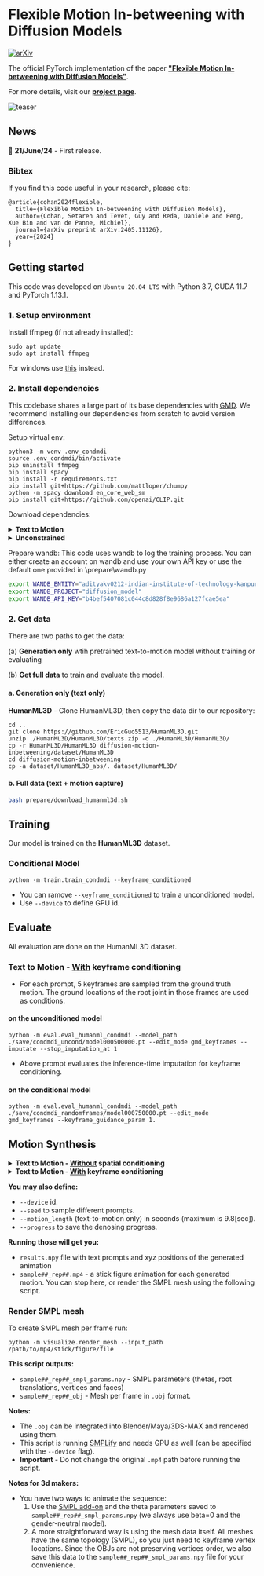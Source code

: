# Flexible Motion In-betweening with Diffusion Models

[![arXiv](https://img.shields.io/badge/arXiv-<2305.12577>-<COLOR>.svg)](https://arxiv.org/abs/2405.11126)

The official PyTorch implementation of the paper [**"Flexible Motion In-betweening with Diffusion Models"**](https://arxiv.org/pdf/2405.11126).

For more details, visit our [**project page**](https://setarehc.github.io/CondMDI/).

![teaser](./assets/teaser.png)

## News
📢
**21/June/24** - First release.


### Bibtex
If you find this code useful in your research, please cite:

```
@article{cohan2024flexible,
  title={Flexible Motion In-betweening with Diffusion Models},
  author={Cohan, Setareh and Tevet, Guy and Reda, Daniele and Peng, Xue Bin and van de Panne, Michiel},
  journal={arXiv preprint arXiv:2405.11126},
  year={2024}
}
```


## Getting started

This code was developed on `Ubuntu 20.04 LTS` with Python 3.7, CUDA 11.7 and PyTorch 1.13.1.


### 1. Setup environment
Install ffmpeg (if not already installed):

```shell
sudo apt update
sudo apt install ffmpeg
```
For windows use [this](https://www.geeksforgeeks.org/how-to-install-ffmpeg-on-windows/) instead.


### 2. Install dependencies
This codebase shares a large part of its base dependencies with [GMD](https://github.com/korrawe/guided-motion-diffusion). We recommend installing our dependencies from scratch to avoid version differences.

Setup virtual env:
```shell
python3 -m venv .env_condmdi
source .env_condmdi/bin/activate
pip uninstall ffmpeg
pip install spacy
pip install -r requirements.txt
pip install git+https://github.com/mattloper/chumpy
python -m spacy download en_core_web_sm
pip install git+https://github.com/openai/CLIP.git
```

Download dependencies:

<details>
  <summary><b>Text to Motion</b></summary>

```bash
bash prepare/download_smpl_files.sh
bash prepare/download_glove.sh
bash prepare/download_t2m_evaluators.sh
```
</details>

<details>
  <summary><b>Unconstrained</b></summary>

```bash
bash prepare/download_smpl_files.sh
bash prepare/download_t2m_evaluators.sh
bash prepare/download_recognition_unconstrained_models.sh
```


</details>

Prepare wandb:
This code uses wandb to log the training process. You can either create an account on wandb and use your own API key or use the default one provided in \prepare\wandb.py

```bash
export WANDB_ENTITY="adityakv0212-indian-institute-of-technology-kanpur"
export WANDB_PROJECT="diffusion_model"
export WANDB_API_KEY="b4bef5407081c044c8d828f8e9686a127fcae5ea"

```

### 2. Get data
There are two paths to get the data:

(a) **Generation only** wtih pretrained text-to-motion model without training or evaluating

(b) **Get full data** to train and evaluate the model.


#### a. Generation only (text only)

**HumanML3D** - Clone HumanML3D, then copy the data dir to our repository:

```shell
cd ..
git clone https://github.com/EricGuo5513/HumanML3D.git
unzip ./HumanML3D/HumanML3D/texts.zip -d ./HumanML3D/HumanML3D/
cp -r HumanML3D/HumanML3D diffusion-motion-inbetweening/dataset/HumanML3D
cd diffusion-motion-inbetweening
cp -a dataset/HumanML3D_abs/. dataset/HumanML3D/
```


#### b. Full data (text + motion capture)

```bash
bash prepare/download_humanml3d.sh
```

## Training

Our model is trained on the **HumanML3D** dataset.
### Conditional Model
```shell
python -m train.train_condmdi --keyframe_conditioned
```
* You can ramove `--keyframe_conditioned` to train a unconditioned model.
* Use `--device` to define GPU id.

## Evaluate
All evaluation are done on the HumanML3D dataset.

### Text to Motion - <u>With</u> keyframe conditioning

* For each prompt, 5 keyframes are sampled from the ground truth motion. The ground locations of the root joint in those frames are used as conditions.

#### on the unconditioned model
```shell
python -m eval.eval_humanml_condmdi --model_path ./save/condmdi_uncond/model000500000.pt --edit_mode gmd_keyframes --imputate --stop_imputation_at 1
```
* Above prompt evaluates the inference-time imputation for keyframe conditioning.

#### on the conditional model
```shell
python -m eval.eval_humanml_condmdi --model_path ./save/condmdi_randomframes/model000750000.pt --edit_mode gmd_keyframes --keyframe_guidance_param 1.
```



## Motion Synthesis
<details>
  <summary><b>Text to Motion - <u>Without</u> spatial conditioning</b></summary>

This part is a standard text-to-motion generation.

### Generate from test set prompts
#### using the unconditioned model
```shell
python -m sample.synthesize --model_path ./save/condmdi_uncond/model000500000.pt --num_samples 10 --num_repetitions 3
```
#### using the conditional model
```shell
python -m sample.conditional_synthesis --model_path ./save/condmdi_randomframes/model000750000.pt --edit_mode uncond --num_samples 10 --num_repetitions 3
```
* You can use `--no_text` to sample from the conditional model without text conditioning.

### Generate from a single prompt
#### using the unconditioned model
```shell
python -m sample.synthesize --model_path ./save/condmdi_uncond/model000500000.pt --num_samples 10 --num_repetitions 1 --text_prompt "a person is exercising and jumping"
```
#### using the conditional model
```shell
python -m sample.conditional_synthesis --model_path ./save/condmdi_randomframes/model000750000.pt --edit_mode uncond --num_samples 10 --num_repetitions 3 --text_prompt "a person is exercising and jumping"
```
![example](assets/example_text_only.gif)
</details>

<details>
  <summary><b>Text to Motion - <u>With</u> keyframe conditioning</b></summary>

### Generate from a single prompt - condition on keyframe locations
#### using the uncoditioned model
```shell
python -m sample.edit --model_path ./save/condmdi_uncond/model000500000.pt --edit_mode benchmark_sparse --transition_length 5 --num_samples 10 --num_repetitions 3 --imputate --stop_imputation_at 1 --reconstruction_guidance --reconstruction_weight 20 --text_condition "a person throws a ball"
```
* You can remove `--text_condition` to generate samples conditioned only on keyframes (not text).
#### using the conditional model
```shell
python -m sample.conditional_synthesis --model_path ./save/condmdi_randomframes/model000750000.pt --edit_mode benchmark_sparse --transition_length 5 --num_samples 10 --num_repetitions 3 --text_prompt "a person throws a ball"
```

### Generate from test set prompts - condition on keyframe locations
#### using the conditional model
```shell
python -m sample.conditional_synthesis --model_path ./save/condmdi_randomframes/model000750000.pt --edit_mode benchmark_sparse --transition_length 5 --num_samples 10 --num_repetitions 3
```
* You can use `--no_text` to sample from the conditional model without text conditioning.

(In development) Using the `--interactive` flag will start an interactive window that allows you to choose the keyframes yourself. The interactive pattern will override the predefined pattern.
![example](assets/example_conditional_sparse_T=5.gif)


**Useful flags for spatial conditioning:**
* `--edit_mode` to indicate the type of spatial condition.
* `--imputation` to use imputation/inpainting for inference-time conditioning.
    * `stop_imputation_at` to indicate the diffusion step to stop replacement. Default is 0.
* `--reconstruction_guidance` to use reconstruction guidance for inference-time conditioning.
    * `--reconstruction_weight` to indicate the reconstruction guidance weight ($w_r$ in Algorithm 3)
</details>

**You may also define:**
* `--device` id.
* `--seed` to sample different prompts.
* `--motion_length` (text-to-motion only) in seconds (maximum is 9.8[sec]).
* `--progress` to save the denosing progress.

**Running those will get you:**
* `results.npy` file with text prompts and xyz positions of the generated animation
* `sample##_rep##.mp4` - a stick figure animation for each generated motion.
You can stop here, or render the SMPL mesh using the following script.

### Render SMPL mesh

To create SMPL mesh per frame run:

```shell
python -m visualize.render_mesh --input_path /path/to/mp4/stick/figure/file
```

**This script outputs:**
* `sample##_rep##_smpl_params.npy` - SMPL parameters (thetas, root translations, vertices and faces)
* `sample##_rep##_obj` - Mesh per frame in `.obj` format.

**Notes:**
* The `.obj` can be integrated into Blender/Maya/3DS-MAX and rendered using them.
* This script is running [SMPLify](https://smplify.is.tue.mpg.de/) and needs GPU as well (can be specified with the `--device` flag).
* **Important** - Do not change the original `.mp4` path before running the script.

**Notes for 3d makers:**
* You have two ways to animate the sequence:
  1. Use the [SMPL add-on](https://smpl.is.tue.mpg.de/index.html) and the theta parameters saved to `sample##_rep##_smpl_params.npy` (we always use beta=0 and the gender-neutral model).
  1. A more straightforward way is using the mesh data itself. All meshes have the same topology (SMPL), so you just need to keyframe vertex locations.
     Since the OBJs are not preserving vertices order, we also save this data to the `sample##_rep##_smpl_params.npy` file for your convenience.

